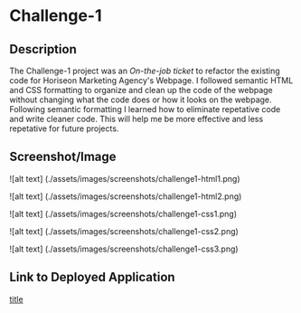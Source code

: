 # Challenge-1

## Description

The Challenge-1 project was an *On-the-job ticket* to refactor the existing code for Horiseon Marketing Agency's Webpage. I followed semantic HTML and CSS formatting to organize and clean up the code of the webpage without changing what the code does or how it looks on the webpage. Following semantic formatting I learned how to eliminate repetative code and write cleaner code. This will help me be more effective and less repetative for future projects.

## Screenshot/Image

![alt text] (./assets/images/screenshots/challenge1-html1.png)

![alt text] (./assets/images/screenshots/challenge1-html2.png)

![alt text] (./assets/images/screenshots/challenge1-css1.png)

![alt text] (./assets/images/screenshots/challenge1-css2.png)

![alt text] (./assets/images/screenshots/challenge1-css3.png)

## Link to Deployed Application

[title](https://nickbicknell.github.io/Challenge-1/)